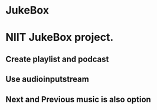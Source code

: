 # JukeBox
# NIIT JukeBox project.
## Create playlist and podcast
## Use audioinputstream
## Next and Previous music is also option
